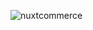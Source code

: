 ![nuxtcommerce](https://github.com/zackha/nuxtcommerce/assets/79358543/ab27878e-4c1f-44c1-9271-3794a297ec6d)
